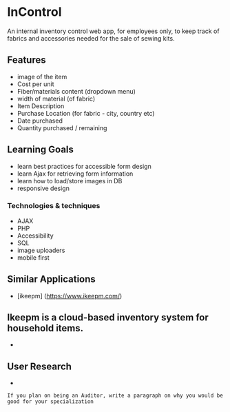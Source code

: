 # InControl

An internal inventory control web app, for employees only, to keep track of fabrics and accessories needed for the sale of sewing kits.

## Features

- image of the item
- Cost per unit
- Fiber/materials content (dropdown menu)
- width of material (of fabric)
- Item Description
- Purchase Location (for fabric - city, country etc)
- Date purchased
- Quantity purchased / remaining

## Learning Goals

- learn best practices for accessible form design
- learn Ajax for retrieving form information
- learn how to load/store images in DB
- responsive design


### Technologies & techniques 

- AJAX
- PHP
- Accessibility
- SQL 
- image uploaders
- mobile first

## Similar Applications

- [ikeepm] (https://www.ikeepm.com/)

Ikeepm is a cloud-based inventory system for household items.
-
-

## User Research
-

    If you plan on being an Auditor, write a paragraph on why you would be good for your specialization
